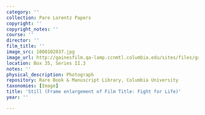 ```yaml
---
category: ''
collection: Pare Lorentz Papers
copyright: ''
copyright_notes: ''
course: ''
director: ''
film_title: ''
image_src: 1000102037.jpg
image_url: http://gainesfilm.qa-lamp.ccnmtl.columbia.edu/sites/files/gainesfilm/images/1000102037.jpg
location: Box 35, Series II.3
notes: ''
physical_description: Photograph
repository: Rare Book & Manuscript Library, Columbia University
taxonomies: [Image]
title: 'Still (Frame enlargement of Film Title: Fight for Life)'
year: ''

---
```

